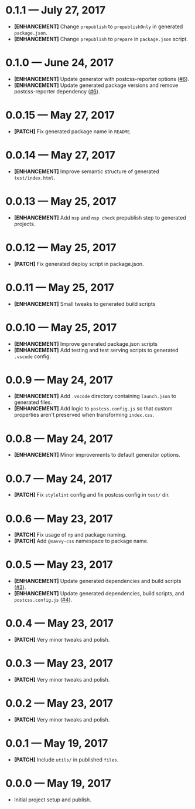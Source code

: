 # 0.1.1 &mdash; July 27, 2017

- **[ENHANCEMENT]** Change `prepublish` to `prepublishOnly` in generated `package.json`.
- **[ENHANCEMENT]** Change `prepublish` to `prepare` in `package.json` script.


# 0.1.0 &mdash; June 24, 2017

- **[ENHANCEMENT]** Update generator with postcss-reporter options ([#6](https://github.com/savvy-css/generator-savvy-css/pull/6)).
- **[ENHANCEMENT]** Update generated package versions and remove postcss-reporter dependency ([#6](https://github.com/savvy-css/generator-savvy-css/pull/6)).


# 0.0.15 &mdash; May 27, 2017

- **[PATCH]** Fix generated package name in `README`.


# 0.0.14 &mdash; May 27, 2017

- **[ENHANCEMENT]** Improve semantic structure of generated `test/index.html`.


# 0.0.13 &mdash; May 25, 2017

- **[ENHANCEMENT]** Add `nsp` and `nsp check` prepublish step to generated projects.


# 0.0.12 &mdash; May 25, 2017

- **[PATCH]** Fix generated deploy script in package.json.


# 0.0.11 &mdash; May 25, 2017

- **[ENHANCEMENT]** Small tweaks to generated build scripts


# 0.0.10 &mdash; May 25, 2017

- **[ENHANCEMENT]** Improve generated package.json scripts
- **[ENHANCEMENT]** Add testing and test serving scripts to generated `.vscode` config.


# 0.0.9 &mdash; May 24, 2017

- **[ENHANCEMENT]** Add `.vscode` directory containing `launch.json` to generated files.
- **[ENHANCEMENT]** Add logic to `postcss.config.js` so that custom properties aren't preserved 
when transforming `index.css`.


# 0.0.8 &mdash; May 24, 2017

- **[ENHANCEMENT]** Minor improvements to default generator options.


# 0.0.7 &mdash; May 24, 2017

- **[PATCH]** Fix `stylelint` config and fix postcss config in `test/` dir.


# 0.0.6 &mdash; May 23, 2017

- **[PATCH]** Fix usage of `np` and package naming.
- **[PATCH]** Add `@savvy-css` namespace to package name.


# 0.0.5 &mdash; May 23, 2017

- **[ENHANCEMENT]** Update generated dependencies and build scripts ([#3](https://github.com/savvy-css/generator-savvy-css/pull/3)).
- **[ENHANCEMENT]** Update generated dependencies, build scripts, and `postcss.config.js` ([#4](https://github.com/savvy-css/generator-savvy-css/pull/4)).


# 0.0.4 &mdash; May 23, 2017

- **[PATCH]** Very minor tweaks and polish.


# 0.0.3 &mdash; May 23, 2017

- **[PATCH]** Very minor tweaks and polish.


# 0.0.2 &mdash; May 23, 2017

- **[PATCH]** Very minor tweaks and polish.


# 0.0.1 &mdash; May 19, 2017

- **[PATCH]** Include `utils/` in published `files`.


# 0.0.0 &mdash; May 19, 2017

- Initial project setup and publish.
